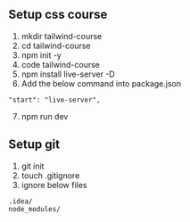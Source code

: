 ## Setup css course
1. mkdir tailwind-course
2. cd tailwind-course
3. npm init -y
4. code tailwind-course
5. npm install live-server -D
6. Add the below command into package.json
```
"start": "live-server",
```
7. npm run dev 

## Setup git
1. git init
2. touch .gitignore
3. ignore below files
```
.idea/
node_modules/
```
